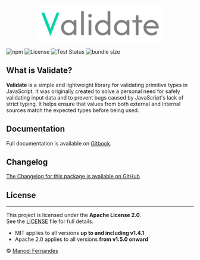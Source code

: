 <div align="center">
	<a href="https://github.com/Manoel-Fernandes/Validate"><img src="https://raw.githubusercontent.com/Manoel-Fernandes/Validate/main/assets/validate.png" alt="Validate" height="100px"/></a>
</div>

![npm](https://img.shields.io/npm/v/@manoelfernandes/validate)
![License](https://img.shields.io/badge/license-Apache%202.0-blue)
![Test Status](https://github.com/Manoel-Fernandes/Validate/actions/workflows/node.js.yml/badge.svg)
![bundle size](https://img.shields.io/bundlephobia/minzip/@manoelfernandes/validate)


## What is Validate?

**Validate** is a simple and lightweight library for validating primitive types in JavaScript. It was originally created to solve a personal need for safely validating input data and to prevent bugs caused by JavaScript's lack of strict typing. It helps ensure that values from both external and internal sources match the expected types before being used.

## Documentation

Full documentation is available on [Gitbook](https://manoel-fernandes.gitbook.io/validate).

## Changelog

[The Changelog for this package is available on GitHub](https://github.com/Manoel-Fernandes/Validate/blob/main/CHANGELOG.md).

## License

---

This project is licensed under the **Apache License 2.0**.  
See the [LICENSE](https://github.com/Manoel-Fernandes/Validate/blob/main/LICENSE) file for full details.

- MIT applies to all versions **up to and including v1.4.1**
- Apache 2.0 applies to all versions **from v1.5.0 onward**

© [Manoel Fernandes](https://github.com/Manoel-Fernandes)
